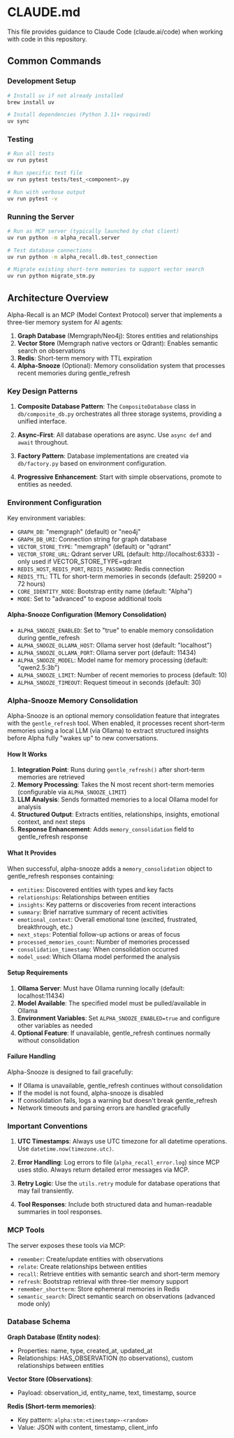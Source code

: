 # CLAUDE.md

This file provides guidance to Claude Code (claude.ai/code) when working with code in this repository.

## Common Commands

### Development Setup
```bash
# Install uv if not already installed
brew install uv

# Install dependencies (Python 3.11+ required)
uv sync
```

### Testing
```bash
# Run all tests
uv run pytest

# Run specific test file
uv run pytest tests/test_<component>.py

# Run with verbose output
uv run pytest -v
```

### Running the Server
```bash
# Run as MCP server (typically launched by chat client)
uv run python -m alpha_recall.server

# Test database connections
uv run python -m alpha_recall.db.test_connection

# Migrate existing short-term memories to support vector search
uv run python migrate_stm.py
```

## Architecture Overview

Alpha-Recall is an MCP (Model Context Protocol) server that implements a three-tier memory system for AI agents:

1. **Graph Database** (Memgraph/Neo4j): Stores entities and relationships
2. **Vector Store** (Memgraph native vectors or Qdrant): Enables semantic search on observations
3. **Redis**: Short-term memory with TTL expiration
4. **Alpha-Snooze** (Optional): Memory consolidation system that processes recent memories during gentle_refresh

### Key Design Patterns

1. **Composite Database Pattern**: The `CompositeDatabase` class in `db/composite_db.py` orchestrates all three storage systems, providing a unified interface.

2. **Async-First**: All database operations are async. Use `async def` and `await` throughout.

3. **Factory Pattern**: Database implementations are created via `db/factory.py` based on environment configuration.

4. **Progressive Enhancement**: Start with simple observations, promote to entities as needed.

### Environment Configuration

Key environment variables:
- `GRAPH_DB`: "memgraph" (default) or "neo4j"
- `GRAPH_DB_URI`: Connection string for graph database
- `VECTOR_STORE_TYPE`: "memgraph" (default) or "qdrant"
- `VECTOR_STORE_URL`: Qdrant server URL (default: http://localhost:6333) - only used if VECTOR_STORE_TYPE=qdrant
- `REDIS_HOST`, `REDIS_PORT`, `REDIS_PASSWORD`: Redis connection
- `REDIS_TTL`: TTL for short-term memories in seconds (default: 259200 = 72 hours)
- `CORE_IDENTITY_NODE`: Bootstrap entity name (default: "Alpha")
- `MODE`: Set to "advanced" to expose additional tools

#### Alpha-Snooze Configuration (Memory Consolidation)
- `ALPHA_SNOOZE_ENABLED`: Set to "true" to enable memory consolidation during gentle_refresh
- `ALPHA_SNOOZE_OLLAMA_HOST`: Ollama server host (default: "localhost")
- `ALPHA_SNOOZE_OLLAMA_PORT`: Ollama server port (default: 11434)
- `ALPHA_SNOOZE_MODEL`: Model name for memory processing (default: "qwen2.5:3b")
- `ALPHA_SNOOZE_LIMIT`: Number of recent memories to process (default: 10)
- `ALPHA_SNOOZE_TIMEOUT`: Request timeout in seconds (default: 30)

### Alpha-Snooze Memory Consolidation

Alpha-Snooze is an optional memory consolidation feature that integrates with the `gentle_refresh` tool. When enabled, it processes recent short-term memories using a local LLM (via Ollama) to extract structured insights before Alpha fully "wakes up" to new conversations.

#### How It Works

1. **Integration Point**: Runs during `gentle_refresh()` after short-term memories are retrieved
2. **Memory Processing**: Takes the N most recent short-term memories (configurable via `ALPHA_SNOOZE_LIMIT`)
3. **LLM Analysis**: Sends formatted memories to a local Ollama model for analysis
4. **Structured Output**: Extracts entities, relationships, insights, emotional context, and next steps
5. **Response Enhancement**: Adds `memory_consolidation` field to gentle_refresh response

#### What It Provides

When successful, alpha-snooze adds a `memory_consolidation` object to gentle_refresh responses containing:

- `entities`: Discovered entities with types and key facts
- `relationships`: Relationships between entities  
- `insights`: Key patterns or discoveries from recent interactions
- `summary`: Brief narrative summary of recent activities
- `emotional_context`: Overall emotional tone (excited, frustrated, breakthrough, etc.)
- `next_steps`: Potential follow-up actions or areas of focus
- `processed_memories_count`: Number of memories processed
- `consolidation_timestamp`: When consolidation occurred
- `model_used`: Which Ollama model performed the analysis

#### Setup Requirements

1. **Ollama Server**: Must have Ollama running locally (default: localhost:11434)
2. **Model Available**: The specified model must be pulled/available in Ollama
3. **Environment Variables**: Set `ALPHA_SNOOZE_ENABLED=true` and configure other variables as needed
4. **Optional Feature**: If unavailable, gentle_refresh continues normally without consolidation

#### Failure Handling

Alpha-Snooze is designed to fail gracefully:
- If Ollama is unavailable, gentle_refresh continues without consolidation
- If the model is not found, alpha-snooze is disabled
- If consolidation fails, logs a warning but doesn't break gentle_refresh
- Network timeouts and parsing errors are handled gracefully

### Important Conventions

1. **UTC Timestamps**: Always use UTC timezone for all datetime operations. Use `datetime.now(timezone.utc)`.

2. **Error Handling**: Log errors to file (`alpha_recall_error.log`) since MCP uses stdio. Always return detailed error messages via MCP.

3. **Retry Logic**: Use the `utils.retry` module for database operations that may fail transiently.

4. **Tool Responses**: Include both structured data and human-readable summaries in tool responses.

### MCP Tools

The server exposes these tools via MCP:
- `remember`: Create/update entities with observations
- `relate`: Create relationships between entities
- `recall`: Retrieve entities with semantic search and short-term memory
- `refresh`: Bootstrap retrieval with three-tier memory support
- `remember_shortterm`: Store ephemeral memories in Redis
- `semantic_search`: Direct semantic search on observations (advanced mode only)

### Database Schema

**Graph Database (Entity nodes)**:
- Properties: name, type, created_at, updated_at
- Relationships: HAS_OBSERVATION (to observations), custom relationships between entities

**Vector Store (Observations)**:
- Payload: observation_id, entity_name, text, timestamp, source

**Redis (Short-term memories)**:
- Key pattern: `alpha:stm:<timestamp>-<random>`
- Value: JSON with content, timestamp, client_info